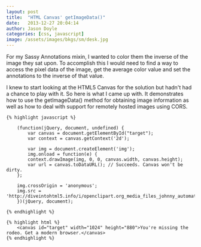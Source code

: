 ```yaml
---
layout: post
title:  "HTML Canvas' getImageData()"
date:   2013-12-27 20:04:14
author: Jason Doyle
categories: [css, javascript]
image: /assets/images/bkgs/sm/desk.jpg
---
```


For my Sassy Annotations mixin, I wanted to color them the inverse of the image they sat upon. To accomplish this I would need to find a way to access the pixel data of the image, get the average color value and set the annotations to the inverse of that value.

I knew to start looking at the HTML5 Canvas for the solution but hadn't had a chance to play with it.
So here is what I came up with. It demonstrates how to use the getImageData() method for obtaining image
information as well as how to deal with support for remotely hosted images using CORS.

	{% highlight javascript %}

		(function(jQuery, document, undefined) {
			var canvas = document.getElementById("target");
			var context = canvas.getContext('2d');

			var img = document.createElement('img');
			img.onload = function(e) {
			context.drawImage(img, 0, 0, canvas.width, canvas.height);
			var url = canvas.toDataURL(); // Succeeds. Canvas won't be dirty.
		};

		img.crossOrigin = 'anonymous';
		img.src = 'http://diveintohtml5.info/i/openclipart.org_media_files_johnny_automatic_1360.png';
		})(jQuery, document);

	{% endhighlight %}

	{% highlight html %}
		<canvas id="target" width="1024" height="880">You're missing the rodeo. Get a modern browser.</canvas>
	{% endhighlight %}

